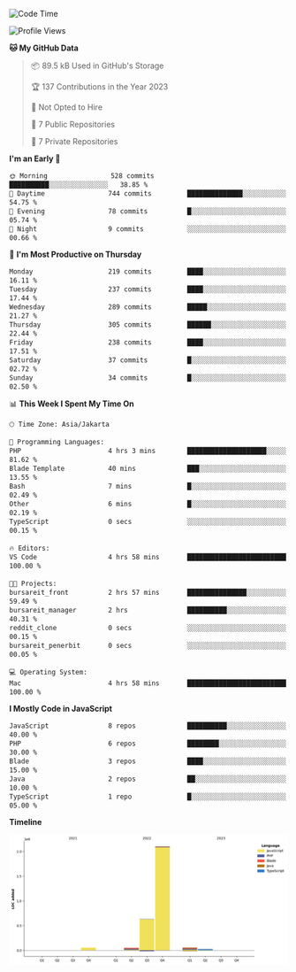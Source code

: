 <!--START_SECTION:waka-->
![Code Time](http://img.shields.io/badge/Code%20Time-92%20hrs%2019%20mins-blue)

![Profile Views](http://img.shields.io/badge/Profile%20Views-0-blue)

**🐱 My GitHub Data** 

> 📦 89.5 kB Used in GitHub's Storage 
 > 
> 🏆 137 Contributions in the Year 2023
 > 
> 🚫 Not Opted to Hire
 > 
> 📜 7 Public Repositories 
 > 
> 🔑 7 Private Repositories 
 > 
**I'm an Early 🐤** 

```text
🌞 Morning                528 commits         ██████████░░░░░░░░░░░░░░░   38.85 % 
🌆 Daytime                744 commits         ██████████████░░░░░░░░░░░   54.75 % 
🌃 Evening                78 commits          █░░░░░░░░░░░░░░░░░░░░░░░░   05.74 % 
🌙 Night                  9 commits           ░░░░░░░░░░░░░░░░░░░░░░░░░   00.66 % 
```
📅 **I'm Most Productive on Thursday** 

```text
Monday                   219 commits         ████░░░░░░░░░░░░░░░░░░░░░   16.11 % 
Tuesday                  237 commits         ████░░░░░░░░░░░░░░░░░░░░░   17.44 % 
Wednesday                289 commits         █████░░░░░░░░░░░░░░░░░░░░   21.27 % 
Thursday                 305 commits         ██████░░░░░░░░░░░░░░░░░░░   22.44 % 
Friday                   238 commits         ████░░░░░░░░░░░░░░░░░░░░░   17.51 % 
Saturday                 37 commits          █░░░░░░░░░░░░░░░░░░░░░░░░   02.72 % 
Sunday                   34 commits          █░░░░░░░░░░░░░░░░░░░░░░░░   02.50 % 
```


📊 **This Week I Spent My Time On** 

```text
🕑︎ Time Zone: Asia/Jakarta

💬 Programming Languages: 
PHP                      4 hrs 3 mins        ████████████████████░░░░░   81.62 % 
Blade Template           40 mins             ███░░░░░░░░░░░░░░░░░░░░░░   13.55 % 
Bash                     7 mins              █░░░░░░░░░░░░░░░░░░░░░░░░   02.49 % 
Other                    6 mins              █░░░░░░░░░░░░░░░░░░░░░░░░   02.19 % 
TypeScript               0 secs              ░░░░░░░░░░░░░░░░░░░░░░░░░   00.15 % 

🔥 Editors: 
VS Code                  4 hrs 58 mins       █████████████████████████   100.00 % 

🐱‍💻 Projects: 
bursareit_front          2 hrs 57 mins       ███████████████░░░░░░░░░░   59.49 % 
bursareit_manager        2 hrs               ██████████░░░░░░░░░░░░░░░   40.31 % 
reddit_clone             0 secs              ░░░░░░░░░░░░░░░░░░░░░░░░░   00.15 % 
bursareit_penerbit       0 secs              ░░░░░░░░░░░░░░░░░░░░░░░░░   00.05 % 

💻 Operating System: 
Mac                      4 hrs 58 mins       █████████████████████████   100.00 % 
```

**I Mostly Code in JavaScript** 

```text
JavaScript               8 repos             ██████████░░░░░░░░░░░░░░░   40.00 % 
PHP                      6 repos             ████████░░░░░░░░░░░░░░░░░   30.00 % 
Blade                    3 repos             ████░░░░░░░░░░░░░░░░░░░░░   15.00 % 
Java                     2 repos             ██░░░░░░░░░░░░░░░░░░░░░░░   10.00 % 
TypeScript               1 repo              █░░░░░░░░░░░░░░░░░░░░░░░░   05.00 % 
```



**Timeline**

![Lines of Code chart](https://raw.githubusercontent.com/brstreet2/brstreet2/main/assets/bar_graph.png)


<!--END_SECTION:waka-->
